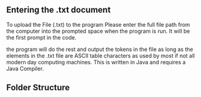 ## Entering the .txt document

To upload the File (.txt) to the program Please enter the full file path from the computer into the prompted space when the program is run. It will be the first prompt in the code.

the program will do the rest and output the tokens in the file as long as the elements in the .txt file are ASCII table characters as used by most if not all modern day computing machines. This is written in Java and requires a Java Compiler.

## Folder Structure


